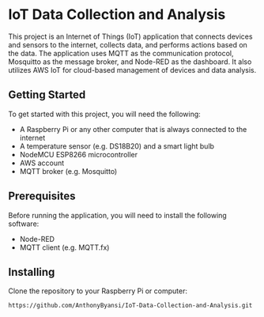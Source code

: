 # IoT Data Collection and Analysis

This project is an Internet of Things (IoT) application that connects devices and sensors to the internet, collects data, and performs actions based on the data. The application uses MQTT as the communication protocol, Mosquitto as the message broker, and Node-RED as the dashboard. It also utilizes AWS IoT for cloud-based management of devices and data analysis.

## Getting Started
To get started with this project, you will need the following:

* A Raspberry Pi or any other computer that is always connected to the internet
* A temperature sensor (e.g. DS18B20) and a smart light bulb
* NodeMCU ESP8266 microcontroller
* AWS account
* MQTT broker (e.g. Mosquitto)

## Prerequisites
Before running the application, you will need to install the following software:

* Node-RED
* MQTT client (e.g. MQTT.fx)

## Installing
Clone the repository to your Raspberry Pi or computer: 
```bash
https://github.com/AnthonyByansi/IoT-Data-Collection-and-Analysis.git

```
